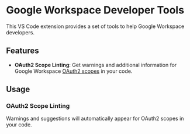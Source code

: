 # Google Workspace Developer Tools

This VS Code extension provides a set of tools to help Google Workspace developers.

## Features

- **OAuth2 Scope Linting**: Get warnings and additional information for Google Workspace [OAuth2 scopes](https://developers.google.com/identity/protocols/oauth2/scopes) in your code.

## Usage

### OAuth2 Scope Linting

Warnings and suggestions will automatically appear for OAuth2 scopes in your code.
